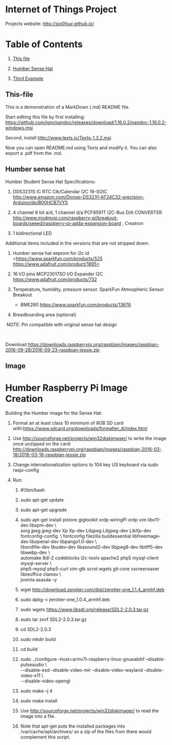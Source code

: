 Internet of Things Project
==========================

Projects website: http://six0four.github.io/

# Table of Contents

1. [This file](#this-file)

2. [Humber Sense Hat](#humber-sense-hat)

3. [Third Example](#image)

## This-file

This is a demonstration of a MarkDown (.md) README file.

Start editing this file by first installing:
https://github.com/jgm/pandoc/releases/download/1.16.0.2/pandoc-1.16.0.2-windows.msi

Second, install http://www.texts.io/Texts-1.3.2.msi

Now you can open README.md using Texts and modify it. You can also export a
.pdf from the .md.

## Humber sense hat

Humber Student Sense Hat Specifications:

1.  DDS3231S IC RTC Clk/Calendar I2C 16-SOIC
    <http://www.amazon.com/Donop-DS3231-AT24C32-precision-Arduino/dp/B00HCB7VYS>

2.  4 channel 8 bit a/d, 1 channel d/a PCF8591T I2C-Bus D/A CONVERTER
    <http://www.modmypi.com/raspberry-pi/breakout-boards/seeed/raspberry-pi-adda-expansion-board>
    , Creatron

3.  1 bidirectional LED

Additional items included in the versions that are not stripped down:

1.  Humber sense hat eeprom for i2c id <https://www.sparkfun.com/products/525
    https://www.adafruit.com/product/1895>

2.  16 I/O pins MCP23017SO I/O Expander I2C
    <https://www.adafruit.com/products/732>

3.  Temperature, humidity, pressure sensor. SparkFun Atmospheric Sensor Breakout

    -   BME280 <https://www.sparkfun.com/products/13676>

4.  Breadboarding area (optional)

 NOTE: Pin compatible with original sense hat design

 

Download
https://downloads.raspberrypi.org/raspbian/images/raspbian-2016-09-28/2016-09-23-raspbian-jessie.zip

## Image

Humber Raspberry Pi Image Creation
==================================

Building the Humber image for the Sense Hat:

1.  Format an at least class 10 minimum of 8GB SD card
    with:<https://www.sdcard.org/downloads/formatter_4/index.html> 

2.  Use <http://sourceforge.net/projects/win32diskimager/> to write the image
    once unzipped on the card:
    <http://downloads.raspberrypi.org/raspbian/images/raspbian-2016-03-18/2016-03-18-raspbian-jessie.zip>

3.  Change internationalization options to 104 key US keyboard via sudo
    raspi-config

4.  Run:

    1.  \#!/bin/bash

    2.  sudo apt-get update

    3.  sudo apt-get upgrade

    4.  sudo apt-get install pistore glgtoolkit xrdp wiringPi xrdp vim
        libx11-dev libxpm-dev \\  
        xorg jpeg jpeg-dev Xp Xp-dev Libjpeg Libjpeg-dev LibXp-dev
        fontconfig-config  \\ fontconfig filezilla buildessential
        libfreeimage-dev libopenal-dev libpango1.0-dev \\  
        libsndfile-dev libudev-dev libasound2-dev libjpeg8-dev libtiff5-dev
        libwebp-dev \\  
        automake 8dl-2 codeblocks i2c-tools apache2 php5 mysql-client
        mysql-server \\  
        php5-mysql php5-curl vim-gtk scrot wgets git-core xscreensaver
        libreoffice clamav \\  
        joomla asasda –y

    5.  wget <http://download.zerotier.com/dist/zerotier-one_1.1.4_armhf.deb>

    6.  sudo dpkg –i zerotier-one\_1.0.4\_armhf.deb

    7.  sudo wgets <https://www.libsdl.org/release/SDL2-2.0.3.tar.gz>

    8.  sudo tar zxvf SDL2-2.0.3.tar.gz

    9.  cd SDL2-2.0.3

    10. sudo mkdir build

    11. cd build

    12. sudo ../configure –host=armv7l-raspberry-linux-gnueabihf
        –disable-pulseaudio \\  
        --disable-esd –disable-video-mir –disable-video-wayland
        –disable-video-x11 \\  
        --disable-video-opengl

    13. sudo make –j 4

    14. sudo make install

    15. Use <http://sourceforge.net/projects/win32diskimager/> to read the image
        into a file.

    16. Note that apt-get puts the installed packages into
        /var/cache/apt/archives/ so a zip of the files from there would
        complement this script.

 
